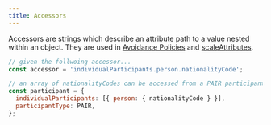 ```yaml
---
title: Accessors
---
```


Accessors are strings which describe an attribute path to a value nested within an object. They are used in [Avoidance Policies](./avoidance) and [scaleAttributes](../concepts/scaleItems).

```js
// given the follwoing accessor...
const accessor = 'individualParticipants.person.nationalityCode';

// an array of nationalityCodes can be accessed from a PAIR participant
const participant = {
  individualParticipants: [{ person: { nationalityCode } }],
  participantType: PAIR,
};
```
